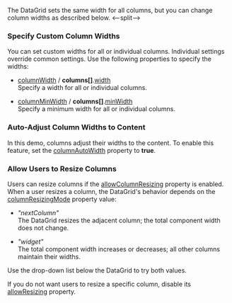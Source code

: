 The DataGrid sets the same width for all columns, but you can change column widths as described below.
<--split-->

### Specify Custom Column Widths
You can set custom widths for all or individual columns. Individual settings override common settings. Use the following properties to specify the widths:

* [columnWidth](/Documentation/ApiReference/UI_Components/dxDataGrid/Configuration/#columnWidth) / **columns[]**.[width](/Documentation/ApiReference/UI_Components/dxDataGrid/Configuration/columns/#width)               
Specify a width for all or individual columns.

* [columnMinWidth](/Documentation/ApiReference/UI_Components/dxDataGrid/Configuration/#columnMinWidth) / **columns[]**.[minWidth](/Documentation/ApiReference/UI_Components/dxDataGrid/Configuration/columns/#minWidth)                        
Specify a minimum width for all or individual columns.

### Auto-Adjust Column Widths to Content
In this demo, columns adjust their widths to the content. To enable this feature, set the [columnAutoWidth](/Documentation/ApiReference/UI_Components/dxDataGrid/Configuration/#columnAutoWidth) property to **true**.

### Allow Users to Resize Columns
Users can resize columns if the [allowColumnResizing](/Documentation/ApiReference/UI_Components/dxDataGrid/Configuration/#allowColumnResizing) property is enabled. When a user resizes a column, the DataGrid's behavior depends on the [columnResizingMode](/Documentation/ApiReference/UI_Components/dxDataGrid/Configuration/#columnResizingMode) property value:

* *"nextColumn"*           
The DataGrid resizes the adjacent column; the total component width does not change.

* *"widget"*            
The total component width increases or decreases; all other columns maintain their widths.

Use the drop-down list below the DataGrid to try both values.

If you do not want users to resize a specific column, disable its [allowResizing](/Documentation/ApiReference/UI_Components/dxDataGrid/Configuration/columns/#allowResizing) property.
